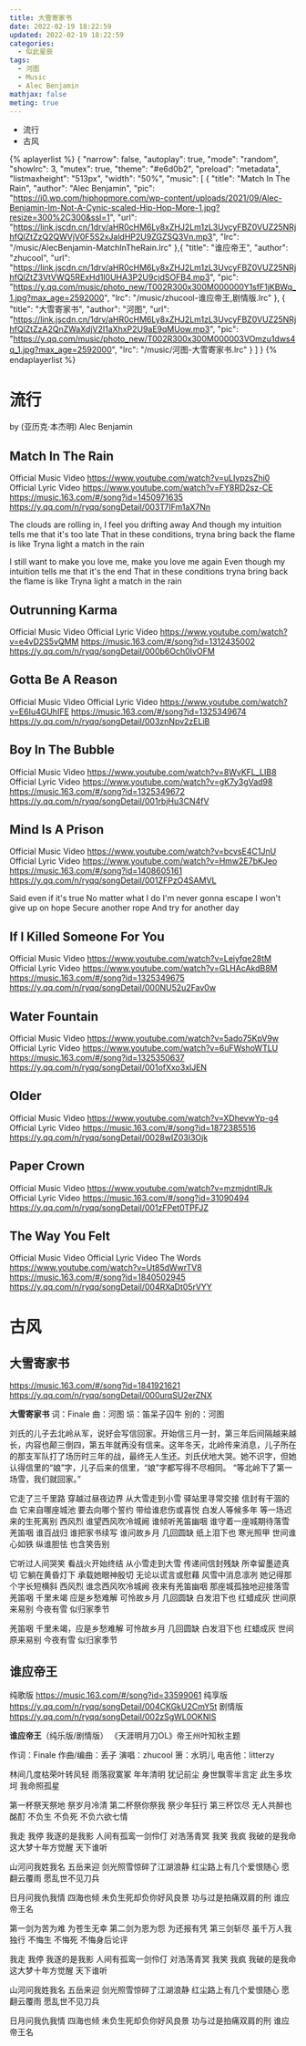```yaml
---
title: 大雪寄家书
date: 2022-02-19 18:22:59
updated: 2022-02-19 18:22:59
categories:
  - 似此星辰
tags:
  - 河图
  - Music
  - Alec Benjamin
mathjax: false
meting: true
---
```


- 流行
- 古风

<!--
Match in the rain

作词: Finale
作曲: 丢子
歌手：zhucool
Lrc编辑：Near

## 传说
## 国境四方
https://y.qq.com/n/ryqq/songDetail/004UcK164NDJ6N

## 锦上
## 不老梦

- 古风
- 流行
- 欧美
**Match In The Rain**
Alec Benjamin
&ab_channel=AlecBenjamin
-->

<!--more-->


{% aplayerlist %}
{
    "narrow": false,
    "autoplay": true,
    "mode": "random",
    "showlrc": 3,
    "mutex": true,
    "theme": "#e6d0b2",
    "preload": "metadata",
    "listmaxheight": "513px",
    "width": "50%",
    "music": [
        {
            "title": "Match In The Rain",
            "author": "Alec Benjamin",
            "pic": "https://i0.wp.com/hiphopmore.com/wp-content/uploads/2021/09/Alec-Benjamin-Im-Not-A-Cynic-scaled-Hip-Hop-More-1.jpg?resize=300%2C300&ssl=1",
            "url": "https://link.jscdn.cn/1drv/aHR0cHM6Ly8xZHJ2Lm1zL3UvcyFBZ0VUZ25NRjhfQlZtZzQ2QWVjV0F5S2xJaldHP2U9ZGZSQ3Vn.mp3",
            "lrc": "/music/AlecBenjamin-MatchInTheRain.lrc"
        },{
            "title": "谁应帝王",
            "author": "zhucool",
            "url": "https://link.jscdn.cn/1drv/aHR0cHM6Ly8xZHJ2Lm1zL3UvcyFBZ0VUZ25NRjhfQlZtZ3VtVWQ5RExHd1l0UHA3P2U9cjdSOFB4.mp3",
            "pic": "https://y.qq.com/music/photo_new/T002R300x300M000000Y1sfF1jKBWq_1.jpg?max_age=2592000",
            "lrc": "/music/zhucool-谁应帝王,剧情版.lrc"
        },
        {
            "title": "大雪寄家书",
            "author": "河图",
            "url": "https://link.jscdn.cn/1drv/aHR0cHM6Ly8xZHJ2Lm1zL3UvcyFBZ0VUZ25NRjhfQlZtZzA2QnZWaXdjV2I1aXhxP2U9aE9qMUow.mp3",
            "pic": "https://y.qq.com/music/photo_new/T002R300x300M000003VOmzu1dws4q_1.jpg?max_age=2592000",
            "lrc": "/music/河图-大雪寄家书.lrc"
        }
    ]
}
{% endaplayerlist %}


# 流行

by (亚历克·本杰明) Alec Benjamin

## Match In The Rain

Official Music Video https://www.youtube.com/watch?v=uLIvpzsZhi0
Official Lyric Video https://www.youtube.com/watch?v=FY8RD2sz-CE
https://music.163.com/#/song?id=1450971635
https://y.qq.com/n/ryqq/songDetail/003T7IFm1aX7Nn

The clouds are rolling in, I feel you drifting away
And though my intuition tells me that it's too late
That in these conditions, tryna bring back the flame is like
Tryna light a match in the rain

I still want to make you love me, make you love me again
Even though my intuition tells me that it's the end
That in these conditions tryna bring back the flame is like
Tryna light a match in the rain

## Outrunning Karma

Official Music Video 
Official Lyric Video https://www.youtube.com/watch?v=e4vD2S5vQMM
https://music.163.com/#/song?id=1312435002
https://y.qq.com/n/ryqq/songDetail/000b6Och0IvOFM

## Gotta Be A Reason

Official Music Video 
Official Lyric Video https://www.youtube.com/watch?v=E6Iu4GUhIFE
https://music.163.com/#/song?id=1325349674
https://y.qq.com/n/ryqq/songDetail/003znNpv2zELiB

## Boy In The Bubble

Official Music Video https://www.youtube.com/watch?v=8WvKFL_LIB8
Official Lyric Video https://www.youtube.com/watch?v=gK7y3gVad98
https://music.163.com/#/song?id=1325349672
https://y.qq.com/n/ryqq/songDetail/001rbjHu3CN4fV

## Mind Is A Prison

Official Music Video https://www.youtube.com/watch?v=bcvsE4C1JnU
Official Lyric Video https://www.youtube.com/watch?v=Hmw2E7bKJeo
https://music.163.com/#/song?id=1408605161
https://y.qq.com/n/ryqq/songDetail/001ZFPzO4SAMVL

Said even if it's true
No matter what I do
I'm never gonna escape
I won't give up on hope
Secure another rope
And try for another day

## If I Killed Someone For You

Official Music Video https://www.youtube.com/watch?v=Leiyfqe28tM
Official Lyric Video https://www.youtube.com/watch?v=GLHAcAkdB8M
https://music.163.com/#/song?id=1325349675
https://y.qq.com/n/ryqq/songDetail/000NU52u2Fav0w

## Water Fountain

Official Music Video https://www.youtube.com/watch?v=5ado75KpV9w
Official Lyric Video https://www.youtube.com/watch?v=6uFWshoWTLU
https://music.163.com/#/song?id=1325350637
https://y.qq.com/n/ryqq/songDetail/001ofXxo3xlJEN

## Older

Official Music Video https://www.youtube.com/watch?v=XDhevwYp-g4
Official Lyric Video 
https://music.163.com/#/song?id=1872385516
https://y.qq.com/n/ryqq/songDetail/0028wIZ03I3Ojk

## Paper Crown

Official Music Video https://www.youtube.com/watch?v=mzmjdntlRJk
Official Lyric Video 
https://music.163.com/#/song?id=31090494
https://y.qq.com/n/ryqq/songDetail/001zFPet0TPFJZ

## The Way You Felt

Official Music Video 
Official Lyric Video 
The Words https://www.youtube.com/watch?v=Ut85dWwrTV8
https://music.163.com/#/song?id=1840502945
https://y.qq.com/n/ryqq/songDetail/004RXaDt05rVYY


# 古风

## 大雪寄家书

https://music.163.com/#/song?id=1841921621
https://y.qq.com/n/ryqq/songDetail/000urqSU2erZNX

**大雪寄家书**
词：Finale
曲：河图
埙：笛呆子囚牛
别的：河图

刘氏的儿子去北岭从军，说好会写信回家。开始信三月一封，第三年后间隔越来越长，内容也颠三倒四，第五年就再没有信来。这年冬天，北岭传来消息，儿子所在的那支军队打了场历时三年的战，最终无人生还。刘氏伏地大哭。她不识字，但她认得信里的“娘”字，儿子后来的信里，“娘”字都写得不尽相同。
“等北岭下了第一场雪，我们就回家。”

它走了三千里路 穿越过昼夜边界 从大雪走到小雪
驿站里寻常交接 信封有干涸的血
它来自哪座城池 要去向哪个誓约 带给谁悲伤或喜悦
白发人等候多年 等一场迟来的生死离别
西风烈 谁望西风吹冷城阙
谁倾听羌笛幽咽 谁守着一座城期待落雪
羌笛咽 谁百战归 谁把家书续写
谁问故乡月 几回圆缺
纸上泪下也 寒光照甲 世间谁心如铁
纵谁胆怯 也含笑告别

它听过人间哭笑 看战火开始终结 从小雪走到大雪
传递间信封残缺 所幸留墨迹真切
它躺在黄昏灯下 承载她眼神殷切 无论以谎言或慰藉
风雪中消息凛冽 她记得那个字长短横斜
西风烈 谁念西风吹冷城阙
夜来有羌笛幽咽 那座城孤独地迎接落雪
羌笛咽 千里未竭 应是乡愁难解
可怜故乡月 几回圆缺
白发泪下也 红蜡成灰 世间原来易别
今夜有雪 似归家季节

羌笛咽 千里未竭，应是乡愁难解
可怜故乡月 几回圆缺
白发泪下也 红蜡成灰 世间原来易别
今夜有雪 似归家季节

## 谁应帝王

纯歌版 https://music.163.com/#/song?id=33599061
纯享版 https://y.qq.com/n/ryqq/songDetail/004CKGkU2CmY5t
剧情版 https://y.qq.com/n/ryqq/songDetail/002zSgWL0OKNIS


**谁应帝王**（纯乐版/剧情版）
《天涯明月刀OL》帝王州叶知秋主题

作词：Finale
作曲/编曲：丢子
演唱：zhucool
箫：水玥儿
电吉他：litterzy


林间几度枯荣叶转风轻
雨落寂寞冢 年年清明
犹记前尘 身世飘零半言定
此生多坎坷 我命照孤星

第一杯祭天祭地 祭岁月冷清
第二杯祭你祭我 祭少年狂行
第三杯饮尽 无人共醉也酩酊
不负生 不负死 不负六欲七情

我走 我停 我逐的是我影
人间有孤鸾一剑伶仃
对浩荡青冥
我笑 我疯 我破的是我命
这大梦十年方觉醒 天下谁听

山河问我姓我名 五岳来迎
剑光照雪惊碎了江湖浪静
红尘路上有几个爱恨随心
愿翻云覆雨 愿乱世不见刀兵

日月问我仇我情 四海也倾
未负生死却负你好风良景
功与过是拍痛双肩的刑
谁应帝王名

第一剑为苦为难 为苍生无幸
第二剑为恩为怨 为还报有凭
第三剑斩尽 虽千万人我独行
不悔生 不悔死 不悔身后论评

我走 我停 我逐的是我影
人间有孤鸾一剑伶仃
对浩荡青冥
我笑 我疯 我破的是我命
这大梦十年方觉醒 天下谁听

山河问我姓我名 五岳来迎
剑光照雪惊碎了江湖浪静
红尘路上有几个爱恨随心
愿翻云覆雨 愿乱世不见刀兵

日月问我仇我情 四海也倾
未负生死却负你好风良景
功与过是拍痛双肩的刑
谁应帝王名





<!--
,
        {
            "title": "Outrunning Karma",
            "author": "Alec Benjamin",
            "pic": "https://y.qq.com/music/photo_new/T002R300x300M000001SAQO34YL29G_1.jpg?max_age=2592000",
            "url": "",
            "lrc": "/music/.lrc"
        },
        {
            "title": "Gotta Be A Reason",
            "author": "Alec Benjamin",
            "pic": "https://y.qq.com/music/photo_new/T002R300x300M000000tbUOR1IftQX_1.jpg?max_age=2592000",
            "url": "",
            "lrc": "/music/.lrc"
        },
        {
            "title": "Boy In The Bubble",
            "author": "Alec Benjamin",
            "pic": "https://y.qq.com/music/photo_new/T002R300x300M000000tbUOR1IftQX_1.jpg?max_age=2592000",
            "url": "",
            "lrc": "/music/.lrc"
        },
        {
            "title": "Mind Is A Prison",
            "author": "Alec Benjamin",
            "pic": "",
            "url": "",
            "lrc": "/music/.lrc"
        },
        {
            "title": "",
            "author": "Alec Benjamin",
            "pic": "",
            "url": "",
            "lrc": "/music/.lrc"
        }

,
        {
            "title": "国境四方",
            "author": "纳小兹",
            "url": "https://link.jscdn.cn/1drv/aHR0cHM6Ly8xZHJ2Lm1zL3UvcyFBZ0VUZ25NRjhfQlZtZ3M3YkZjY19aenJSellSP2U9VnljVzZ0.mp3",
            "pic": "https://y.qq.com/music/photo_new/T002R300x300M000003bUB9j38qIWz.jpg?max_age=2592000",
            "lrc": "/music/纳小兹-国境四方.lrc"
        }
-->

